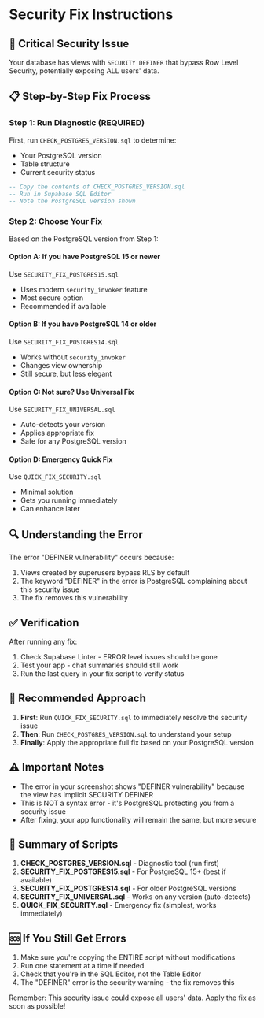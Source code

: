 # Security Fix Instructions

## 🚨 Critical Security Issue
Your database has views with `SECURITY DEFINER` that bypass Row Level Security, potentially exposing ALL users' data.

## 📋 Step-by-Step Fix Process

### Step 1: Run Diagnostic (REQUIRED)
First, run `CHECK_POSTGRES_VERSION.sql` to determine:
- Your PostgreSQL version
- Table structure
- Current security status

```sql
-- Copy the contents of CHECK_POSTGRES_VERSION.sql
-- Run in Supabase SQL Editor
-- Note the PostgreSQL version shown
```

### Step 2: Choose Your Fix

Based on the PostgreSQL version from Step 1:

#### Option A: If you have PostgreSQL 15 or newer
Use `SECURITY_FIX_POSTGRES15.sql`
- Uses modern `security_invoker` feature
- Most secure option
- Recommended if available

#### Option B: If you have PostgreSQL 14 or older
Use `SECURITY_FIX_POSTGRES14.sql`
- Works without `security_invoker`
- Changes view ownership
- Still secure, but less elegant

#### Option C: Not sure? Use Universal Fix
Use `SECURITY_FIX_UNIVERSAL.sql`
- Auto-detects your version
- Applies appropriate fix
- Safe for any PostgreSQL version

#### Option D: Emergency Quick Fix
Use `QUICK_FIX_SECURITY.sql`
- Minimal solution
- Gets you running immediately
- Can enhance later

## 🔍 Understanding the Error

The error "DEFINER vulnerability" occurs because:
1. Views created by superusers bypass RLS by default
2. The keyword "DEFINER" in the error is PostgreSQL complaining about this security issue
3. The fix removes this vulnerability

## ✅ Verification

After running any fix:
1. Check Supabase Linter - ERROR level issues should be gone
2. Test your app - chat summaries should still work
3. Run the last query in your fix script to verify status

## 🚀 Recommended Approach

1. **First**: Run `QUICK_FIX_SECURITY.sql` to immediately resolve the security issue
2. **Then**: Run `CHECK_POSTGRES_VERSION.sql` to understand your setup
3. **Finally**: Apply the appropriate full fix based on your PostgreSQL version

## ⚠️ Important Notes

- The error in your screenshot shows "DEFINER vulnerability" because the view has implicit SECURITY DEFINER
- This is NOT a syntax error - it's PostgreSQL protecting you from a security issue
- After fixing, your app functionality will remain the same, but more secure

## 📝 Summary of Scripts

1. **CHECK_POSTGRES_VERSION.sql** - Diagnostic tool (run first)
2. **SECURITY_FIX_POSTGRES15.sql** - For PostgreSQL 15+ (best if available)
3. **SECURITY_FIX_POSTGRES14.sql** - For older PostgreSQL versions
4. **SECURITY_FIX_UNIVERSAL.sql** - Works on any version (auto-detects)
5. **QUICK_FIX_SECURITY.sql** - Emergency fix (simplest, works immediately)

## 🆘 If You Still Get Errors

1. Make sure you're copying the ENTIRE script without modifications
2. Run one statement at a time if needed
3. Check that you're in the SQL Editor, not the Table Editor
4. The "DEFINER" error is the security warning - the fix removes this

Remember: This security issue could expose all users' data. Apply the fix as soon as possible!